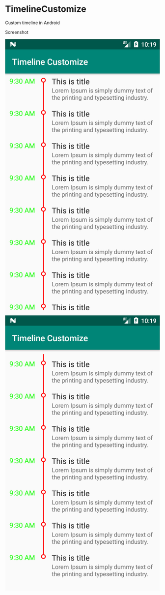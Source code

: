 # TimelineCustomize
Custom timeline in Android

Screenshot

![screenshot timeline 1](https://github.com/tienminh12/TimelineCustomize/blob/master/timeline-1.png)
![screenshot timeline 2](https://github.com/tienminh12/TimelineCustomize/blob/master/timeline-2.png)
